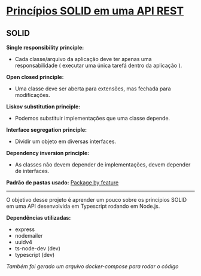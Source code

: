# [Princípios SOLID em uma API REST](https://www.youtube.com/watch?v=vAV4Vy4jfkc)

## SOLID

**Single responsibility principle:**
- Cada classe/arquivo da aplicação deve ter apenas uma responsabilidade ( executar uma única tarefá dentro da aplicação ).

**Open closed principle:**
- Uma classe deve ser aberta para extensões, mas fechada para modificações.

**Liskov substitution principle:**
- Podemos substituir implementações que uma classe depende.

**Interface segregation principle:**
- Dividir um objeto em diversas interfaces.

**Dependency inversion principle:**
- As classes não devem depender de implementações, devem depender de interfaces.

**Padrão de pastas usado:** [Package by feature](https://phauer.com/2020/package-by-feature/)

---

O objetivo desse projeto é aprender um pouco sobre os princípios SOLID em uma API desenvolvida em Typescript rodando em Node.js.

**Dependências utilizadas:**
- express
- nodemailer
- uuidv4
- ts-node-dev (dev)
- typescript (dev)

_Também foi gerado um arquivo docker-compose para rodar o código_
